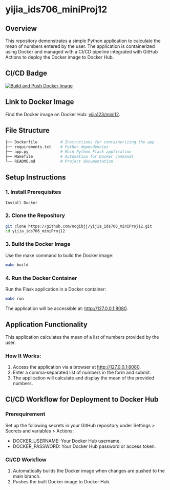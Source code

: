 # yijia_ids706_miniProj12

## Overview
This repository demonstrates a simple Python application to calculate the mean of numbers entered by the user. The application is containerized using Docker and managed with a CI/CD pipeline integrated with GitHub Actions to deploy the Docker image to Docker Hub.


## CI/CD Badge
[![Build and Push Docker Image](https://github.com/nogibjj/yijia_ids706_miniProj12/actions/workflows/cicd.yml/badge.svg)](https://github.com/nogibjj/yijia_ids706_miniProj12/actions/workflows/cicd.yml)


## Link to Docker Image
Find the Docker image on Docker Hub: [yijia123/mini12](https://hub.docker.com/repository/docker/yijia123/mini12/general).


## File Structure
```bash
├── Dockerfile          # Instructions for containerizing the app
├── requirements.txt    # Python dependencies
├── app.py              # Main Python Flask application
├── Makefile            # Automation for Docker commands
└── README.md           # Project documentation
```


## Setup Instructions
### 1. Install Prerequisites
    Install Docker

### 2. Clone the Repository
```sh
git clone https://github.com/nogibjj/yijia_ids706_miniProj12.git
cd yijia_ids706_miniProj12
``` 

### 3. Build the Docker Image
Use the make command to build the Docker image:
```sh
make build
```

### 4. Run the Docker Container
Run the Flask application in a Docker container:
```sh
make run
```
The application will be accessible at: http://127.0.0.1:8080.

## Application Functionality
This application calculates the mean of a list of numbers provided by the user.

### How It Works:
1. Access the application via a browser at http://127.0.0.1:8080.
2. Enter a comma-separated list of numbers in the form and submit.
3. The application will calculate and display the mean of the provided numbers.

## CI/CD Workflow for Deployment to Docker Hub
### Prerequirement 
Set up the following secrets in your GitHub repository under Settings > Secrets and variables > Actions:
* DOCKER_USERNAME: Your Docker Hub username.
* DOCKER_PASSWORD: Your Docker Hub password or access token.

### CI/CD Workflow
1. Automatically builds the Docker image when changes are pushed to the main branch.
2. Pushes the built Docker image to Docker Hub.

